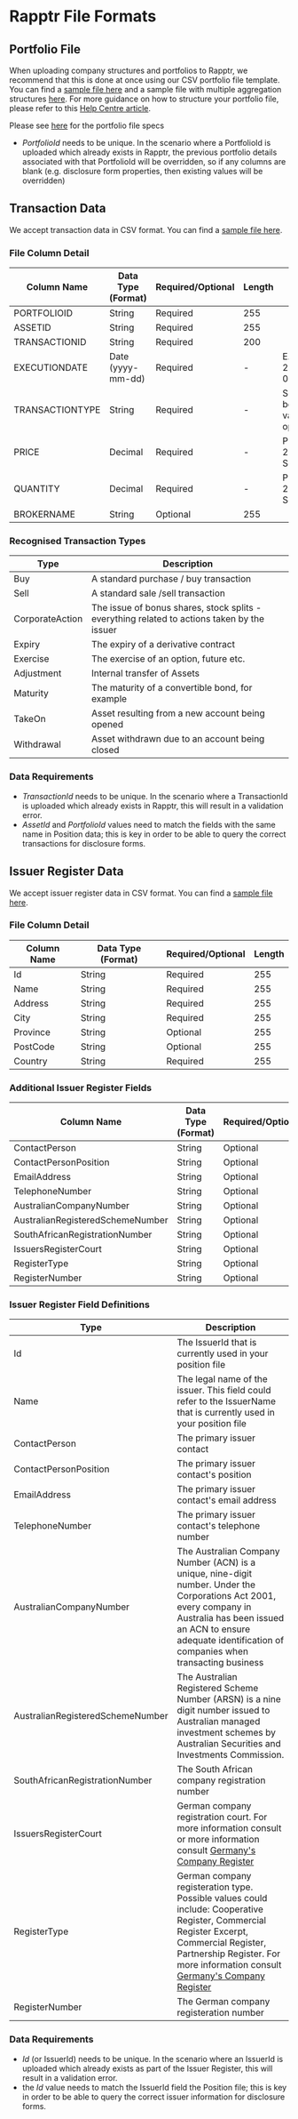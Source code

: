# Rapptr File Formats

## Portfolio File

When uploading company structures and portfolios to Rapptr, we recommend that this is done at once using our CSV portfolio file template. You can find a [sample file here](https://github.com/fundapps/api-examples/blob/master/Sample-ImportFiles/Portfolios.csv) and a sample file with multiple aggregation structures [here](https://github.com/fundapps/api-examples/blob/master/Sample-ImportFiles/PortfoliosMultipleAggregationStructures.csv). For more guidance on how to structure your portfolio file, please refer to this [Help Centre article](https://fundapps.zendesk.com/hc/en-us/articles/210134023-Portfolio-File).

Please see [here](http://docs.fundapps.co/disclosureProperties.html#InstrumentProperties) for the portfolio file specs 

- *PortfolioId* needs to be unique. In the scenario where a PortfolioId is uploaded which already exists in Rapptr, the previous portfolio details associated with that PortfolioId will be overridden, so if any columns are blank (e.g. disclosure form properties, then existing values will be overridden)

## Transaction Data

We accept transaction data in CSV format. You can find a [sample file here](Transactions.csv).

### File Column Detail

Column Name     | Data Type (Format) | Required/Optional | Length | Notes
----------------|--------------------|-------------------|--------|----------------------------
PORTFOLIOID     | String             | Required          | 255    |
ASSETID         | String             | Required          | 255    |
TRANSACTIONID   | String             | Required          | 200    |
EXECUTIONDATE   | Date (yyyy-mm-dd)  | Required          |  -     | E.g. 2016-01-27
TRANSACTIONTYPE | String             | Required          |  -     | See below for valid options       
PRICE           | Decimal            | Required          |  -     | Precision: 28; Scale: 8
QUANTITY        | Decimal            | Required          |  -     | Precision: 28; Scale: 8
BROKERNAME      | String             | Optional          |  255   | 

### Recognised Transaction Types

Type            | Description                                                                                 |
----------------|---------------------------------------------------------------------------------------------|
Buy             | A standard purchase / buy transaction                                                       |
Sell            | A standard sale /sell transaction                                                           |
CorporateAction | The issue of bonus shares, stock splits - everything related to actions taken by the issuer |
Expiry          | The expiry of a derivative contract                                                         |
Exercise        | The exercise of an option, future etc.                                                      |
Adjustment      | Internal transfer of Assets                                                                 |
Maturity        | The maturity of a convertible bond, for example                                             |
TakeOn          | Asset resulting from a new account being opened                                             |
Withdrawal      | Asset withdrawn due to an account being closed                                              |


### Data Requirements

- *TransactionId* needs to be unique. In the scenario where a TransactionId is uploaded which already exists in Rapptr, this will result in a validation error.
- *AssetId* and *PortfolioId* values need to match the fields with the same name in Position data; this is key in order to be able to query the correct transactions for disclosure forms.


## Issuer Register Data

We accept issuer register data in CSV format. You can find a [sample file here](https://github.com/fundapps/api-examples/blob/master/Sample-ImportFiles/Issuers%20Register%20Upload.csv).

### File Column Detail

Column Name                       | Data Type (Format) | Required/Optional | Length  
----------------------------------|--------------------|-------------------|--------
Id                                | String             | Required          | 255    
Name                              | String             | Required          | 255    
Address                           | String             | Required          | 255    
City                              | String             | Required          | 255    
Province                          | String             | Optional          | 255    
PostCode                          | String             | Optional          | 255    
Country                           | String             | Required          | 255  

### Additional Issuer Register Fields

Column Name                       | Data Type (Format) | Required/Optional | Length 
----------------------------------|--------------------|-------------------|--------
ContactPerson                     | String             | Optional          | 255   
ContactPersonPosition             | String             | Optional          | 255     
EmailAddress                      | String             | Optional          | 255     
TelephoneNumber                   | String             | Optional          | 255      
AustralianCompanyNumber           | String             | Optional          | 255     
AustralianRegisteredSchemeNumber  | String             | Optional          | 255     
SouthAfricanRegistrationNumber    | String             | Optional          | 255     
IssuersRegisterCourt              | String             | Optional          | 255     
RegisterType                      | String             | Optional          | 255     
RegisterNumber                    | String             | Optional          | 255     


### Issuer Register Field Definitions

Type            | Description                                                                                                        |
----------------|--------------------------------------------------------------------------------------------------------------------|
Id                                | The IssuerId that is currently used in your position file                                       |
Name                              | The legal name of the issuer. This field could refer to the IssuerName that is currently used in                                      your position file                                                                              |
ContactPerson                     | The primary issuer contact                                                                      |
ContactPersonPosition             | The primary issuer contact's position                                                           |
EmailAddress                      | The primary issuer contact's email address                                                      |
TelephoneNumber                   | The primary issuer contact's telephone number                                                   |
AustralianCompanyNumber           | The Australian Company Number (ACN) is a unique, nine-digit number. Under the Corporations Act                                        2001, every company in Australia has been issued an ACN to ensure adequate identification of                                          companies when transacting business                                                             |
AustralianRegisteredSchemeNumber  | The Australian Registered Scheme Number (ARSN) is a nine digit number issued to Australian                                            managed investment schemes by Australian Securities and Investments Commission.                  |
SouthAfricanRegistrationNumber    | The South African company registration number                                                   |
IssuersRegisterCourt              | German company registration court. For more information consult or more information consult     [Germany's Company Register](https://www.unternehmensregister.de/ureg/search1.2.html;jsessionid=0198670396BF01C2137968DEEC63C8CE.web01-1?submitaction=language&language=en)                                                                                               |
RegisterType                      | German company registeration type. Possible values could include: Cooperative Register, Commercial Register Excerpt, Commercial Register, Partnership Register. For more information consult [Germany's Company Register](https://www.unternehmensregister.de/ureg/search1.2.html;jsessionid=0198670396BF01C2137968DEEC63C8CE.web01-1?submitaction=language&language=en)                                                                                                                  |
RegisterNumber                    | The German company registeration number                                                         |


### Data Requirements

- *Id* (or IssuerId) needs to be unique. In the scenario where an IssuerId is uploaded which already exists as part of the Issuer Register, this will result in a validation error.
- the *Id* value needs to match the IssuerId field the Position file; this is key in order to be able to query the correct issuer information for disclosure forms.
